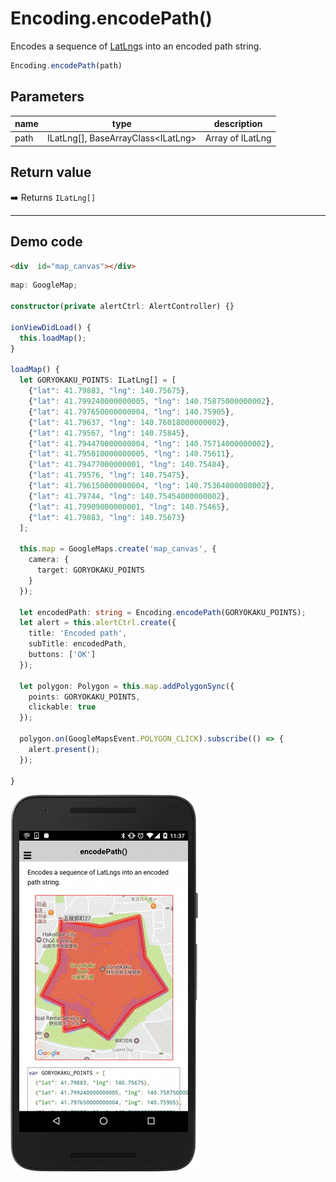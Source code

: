 # Encoding.encodePath()

Encodes a sequence of [LatLng](../latlng/README.md)s into an encoded path string.

```typescript
Encoding.encodePath(path)
```

## Parameters

name           | type     | description
---------------|---------------------------------------------|---------------------------------------
path           | ILatLng[], BaseArrayClass&lt;ILatLng&gt;    | Array of ILatLng

## Return value

:arrow_right: Returns `ILatLng[]`

------------------------------------------------------------------

## Demo code

```html
<div  id="map_canvas"></div>
```

```typescript
map: GoogleMap;

constructor(private alertCtrl: AlertController) {}

ionViewDidLoad() {
  this.loadMap();
}

loadMap() {
  let GORYOKAKU_POINTS: ILatLng[] = [
    {"lat": 41.79883, "lng": 140.75675},
    {"lat": 41.799240000000005, "lng": 140.75875000000002},
    {"lat": 41.797650000000004, "lng": 140.75905},
    {"lat": 41.79637, "lng": 140.76018000000002},
    {"lat": 41.79567, "lng": 140.75845},
    {"lat": 41.794470000000004, "lng": 140.75714000000002},
    {"lat": 41.795010000000005, "lng": 140.75611},
    {"lat": 41.79477000000001, "lng": 140.75484},
    {"lat": 41.79576, "lng": 140.75475},
    {"lat": 41.796150000000004, "lng": 140.75364000000002},
    {"lat": 41.79744, "lng": 140.75454000000002},
    {"lat": 41.79909000000001, "lng": 140.75465},
    {"lat": 41.79883, "lng": 140.75673}
  ];

  this.map = GoogleMaps.create('map_canvas', {
    camera: {
      target: GORYOKAKU_POINTS
    }
  });

  let encodedPath: string = Encoding.encodePath(GORYOKAKU_POINTS);
  let alert = this.alertCtrl.create({
    title: 'Encoded path',
    subTitle: encodedPath,
    buttons: ['OK']
  });

  let polygon: Polygon = this.map.addPolygonSync({
    points: GORYOKAKU_POINTS,
    clickable: true
  });

  polygon.on(GoogleMapsEvent.POLYGON_CLICK).subscribe(() => {
    alert.present();
  });

}

```

![](image.gif)
